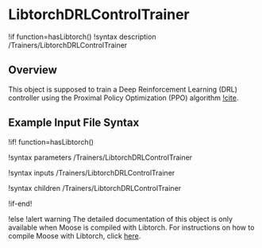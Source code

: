 # LibtorchDRLControlTrainer

!if function=hasLibtorch()
!syntax description /Trainers/LibtorchDRLControlTrainer

## Overview

This object is supposed to train a Deep Reinforcement Learning (DRL) controller
using the Proximal Policy Optimization (PPO) algorithm [!cite](schulman2017proximal).

## Example Input File Syntax

!if! function=hasLibtorch()

!syntax parameters /Trainers/LibtorchDRLControlTrainer

!syntax inputs /Trainers/LibtorchDRLControlTrainer

!syntax children /Trainers/LibtorchDRLControlTrainer

!if-end!

!else
!alert warning
The detailed documentation of this object is only available when Moose is compiled with Libtorch.
For instructions on how to compile Moose with Libtorch, click [here](install_libtorch.md).

